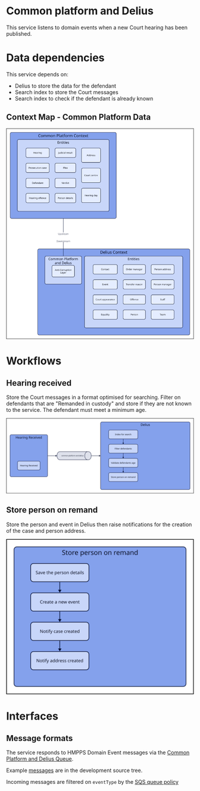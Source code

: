 # Common platform and Delius

This service listens to domain events when a new Court hearing has been published.

# Data dependencies

This service depends on:

* Delius to store the data for the defendant
* Search index to store the Court messages
* Search index to check if the defendant is already known

## Context Map - Common Platform Data

![](./tech-docs/source/img/cp-delius-context-map.svg)


# Workflows

## Hearing received
Store the Court messages in a format optimised for searching. Filter on defendants that are "Remanded in custody" and store if they are not known to the service. The defendant must meet a minimum age.

![](./tech-docs/source/img/hearing-received-workflow.svg)


## Store person on remand
Store the person and event in Delius then raise notifications for the creation of the case and person address.

![](./tech-docs/source/img/store-person-on-remand-workflow.svg)

# Interfaces

## Message formats

The service responds to HMPPS Domain Event messages via the [Common Platform and Delius Queue](https://github.com/ministryofjustice/cloud-platform-environments/blob/main/namespaces/live.cloud-platform.service.justice.gov.uk/hmpps-probation-integration-services-prod/resources/common-platform-and-delius-queue.tf).

Example [messages](./src/dev/resources/messages/) are in the development source tree.

Incoming messages are filtered on `eventType` by the [SQS queue policy](https://github.com/ministryofjustice/cloud-platform-environments/blob/main/namespaces/live.cloud-platform.service.justice.gov.uk/hmpps-probation-integration-services-prod/resources/common-platform-and-delius-queue.tf)
